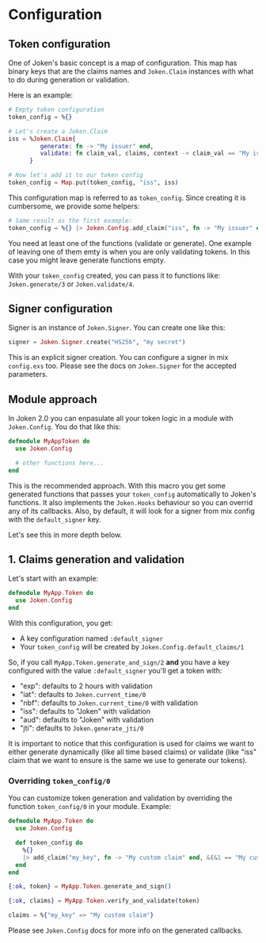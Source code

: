 # Configuration

## Token configuration

One of Joken's basic concept is a map of configuration. This map has binary keys that are the claims names and `Joken.Claim` instances with what to do during generation or validation.

Here is an example:

``` elixir
# Empty token configuration
token_config = %{}

# Let's create a Joken.Claim
iss = %Joken.Claim{
         generate: fn -> "My issuer" end,
         validate: fn claim_val, claims, context -> claim_val == "My issuer" end
      }

# Now let's add it to our token config
token_config = Map.put(token_config, "iss", iss)
```

This configuration map is referred to as `token_config`. Since creating it is cumbersome, we provide some helpers:

``` elixir
# Same result as the first example:
token_config = %{} |> Joken.Config.add_claim("iss", fn -> "My issuer" end, &(&1 == "My issuer"))
```

You need at least one of the functions (validate or generate). One example of leaving one of them emty is when you are only validating tokens. In this case you might leave generate functions empty.

With your `token_config` created, you can pass it to functions like: `Joken.generate/3` or `Joken.validate/4`.

## Signer configuration

Signer is an instance of `Joken.Signer`. You can create one like this:

``` elixir
signer = Joken.Signer.create("HS256", "my secret")
```

This is an explicit signer creation. You can configure a signer in mix `config.exs` too. Please see the docs on `Joken.Signer` for the accepted parameters.

## Module approach

In Joken 2.0 you can enpasulate all your token logic in a module with `Joken.Config`. You do that like this:

``` elixir
defmodule MyAppToken do
  use Joken.Config

  # other functions here...
end
```

This is the recommended approach. With this macro you get some generated functions that passes your `token_config` automatically to Joken's functions. It also implements the `Joken.Hooks` behaviour so you can overrid any of its callbacks. Also, by default, it will look for a signer from mix config with the `default_signer` key.

Let's see this in more depth below.

## 1. Claims generation and validation

Let's start with an example:

``` elixir
defmodule MyApp.Token do
  use Joken.Config
end
```

With this configuration, you get:

- A key configuration named `:default_signer`
- Your `token_config` will be created by `Joken.Config.default_claims/1`

So, if you call `MyApp.Token.generate_and_sign/2` **and** you have a key configured with the value `:default_signer` you'll get a token with:

- "exp": defaults to 2 hours with validation
- "iat": defaults to `Joken.current_time/0`
- "nbf": defaults to `Joken.current_time/0` with validation
- "iss": defaults to "Joken" with validation
- "aud": defaults to "Joken" with validation
- "jti": defaults to `Joken.generate_jti/0`

It is important to notice that this configuration is used for claims we want to either generate dynamically (like all time based claims) or validate (like "iss" claim that we want to ensure is the same we use to generate our tokens).

### Overriding `token_config/0`

You can customize token generation and validation by overriding the function `token_config/0` in your module. Example:

``` elixir
defmodule MyApp.Token do
  use Joken.Config

  def token_config do
    %{}
    |> add_claim("my_key", fn -> "My custom claim" end, &(&1 == "My custom claim"))
  end
end

{:ok, token} = MyApp.Token.generate_and_sign()

{:ok, claims} = MyApp.Token.verify_and_validate(token)

claims = %{"my_key" => "My custom claim"}
```

Please see `Joken.Config` docs for more info on the generated callbacks.
